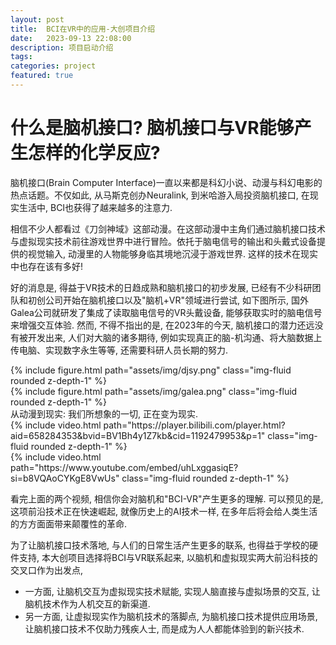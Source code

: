 ```yaml
---
layout: post
title:  BCI在VR中的应用-大创项目介绍 
date:   2023-09-13 22:08:00 
description: 项目启动介绍 
tags:  
categories: project
featured: true
---
```


# 什么是脑机接口? 脑机接口与VR能够产生怎样的化学反应?

脑机接口(Brain Computer Interface)一直以来都是科幻小说、动漫与科幻电影的热点话题。不仅如此, 从马斯克创办Neuralink, 到米哈游入局投资脑机接口, 在现实生活中, BCI也获得了越来越多的注意力.

相信不少人都看过《刀剑神域》这部动漫。在这部动漫中主角们通过脑机接口技术与虚拟现实技术前往游戏世界中进行冒险。依托于脑电信号的输出和头戴式设备提供的视觉输入, 动漫里的人物能够身临其境地沉浸于游戏世界. 这样的技术在现实中也存在该有多好! 

好的消息是, 得益于VR技术的日趋成熟和脑机接口的初步发展, 已经有不少科研团队和初创公司开始在脑机接口以及"脑机+VR"领域进行尝试, 如下图所示, 国外Galea公司就研发了集成了读取脑电信号的VR头戴设备, 能够获取实时的脑电信号来增强交互体验. 然而, 不得不指出的是, 在2023年的今天, 脑机接口的潜力还远没有被开发出来, 人们对大脑的诸多期待, 例如实现真正的脑-机沟通、将大脑数据上传电脑、实现数字永生等等, 还需要科研人员长期的努力.


<div class="row mt-3">
    <div class="col-sm mt-3 mt-md-0">
        {% include figure.html path="assets/img/djsy.png" class="img-fluid rounded z-depth-1" %}
    </div>
    <div class="col-sm mt-3 mt-md-0">
        {% include figure.html path="assets/img/galea.png" class="img-fluid rounded z-depth-1" %}
    </div>
</div>
<div class="caption">
    从动漫到现实: 我们所想象的一切, 正在变为现实.
</div>

<div class="row mt-3">
    <div class="col-sm mt-3 mt-md-0">
        {% include video.html path="https://player.bilibili.com/player.html?aid=658284353&bvid=BV1Bh4y1Z7kb&cid=1192479953&p=1" class="img-fluid rounded z-depth-1" %}
    </div>
    <div class="col-sm mt-3 mt-md-0">
        {% include video.html path="https://www.youtube.com/embed/uhLxggasiqE?si=b8VQAoCYKgE8VwUs" class="img-fluid rounded z-depth-1" %}
    </div>
</div>

看完上面的两个视频, 相信你会对脑机和"BCI-VR"产生更多的理解. 可以预见的是, 这项前沿技术正在快速崛起, 就像历史上的AI技术一样, 在多年后将会给人类生活的方方面面带来颠覆性的革命. 

为了让脑机接口技术落地, 与人们的日常生活产生更多的联系, 也得益于学校的硬件支持, 本大创项目选择将BCI与VR联系起来, 以脑机和虚拟现实两大前沿科技的交叉口作为出发点, 

- 一方面, 让脑机交互为虚拟现实技术赋能, 实现人脑直接与虚拟场景的交互, 让脑机技术作为人机交互的新渠道.
- 另一方面, 让虚拟现实作为脑机技术的落脚点, 为脑机接口技术提供应用场景, 让脑机接口技术不仅助力残疾人士, 而是成为人人都能体验到的新兴技术.
